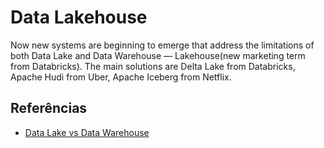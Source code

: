 # Data Lakehouse
Now new systems are beginning to emerge that address the limitations of both Data Lake and Data Warehouse — Lakehouse(new marketing term from Databricks). The main solutions are Delta Lake from Databricks, Apache Hudi from Uber, Apache Iceberg from Netflix.


## Referências
- [Data Lake vs Data Warehouse](https://luminousmen.com/post/data-lake-vs-data-warehouse)
